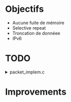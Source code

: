 Objectifs
=================
- Aucune fuite de mémoire
- Selective repeat
- Troncation de donnéee
- IPv6


TODO
=================

<details><summary>packet_implem.c</summary>

- [x] ```pkt_t* pkt_new()```
- [x] ```void pkt_del(pkt_t*)```
- [ ] ```pkt_status_code pkt_decode(const char *data, const size_t len, pkt_t *pkt)```
- [ ] ```pkt_status_code pkt_encode(const pkt_t*, char *buf, size_t *len)```
- [ ] ```const char* pkt_get_payload(const pkt_t*)```
- [ ] ```uint32_t pkt_get_crc2(const pkt_t*)```
- [ ] ```pkt_status_code pkt_set_payload(pkt_t*, const char *data, const uint16_t length)```
- [ ] ```pkt_status_code pkt_set_crc2(pkt_t*, const uint32_t crc2)```
- [ ] ```ssize_t varuint_decode(const uint8_t *data, const size_t len, uint16_t *retval)```
- [ ] ```ssize_t varuint_encode(uint16_t val, uint8_t *data, const size_t len)```
- [ ] ```size_t varuint_len(const uint8_t *data)```
- [ ] ```ssize_t varuint_predict_len(uint16_t val)```
- [ ] ```ssize_t predict_header_length(const pkt_t *pkt)```
  <details><summary>Setters</summary>

  - [x] ```pkt_status_code pkt_set_type     (pkt_t*, const ptypes_t type)```
  - [x] ```pkt_status_code pkt_set_tr       (pkt_t*, const uint8_t tr)```
  - [x] ```pkt_status_code pkt_set_window   (pkt_t*, const uint8_t window)```
  - [x] ```pkt_status_code pkt_set_seqnum   (pkt_t*, const uint8_t seqnum)```
  - [x] ```pkt_status_code pkt_set_length   (pkt_t*, const uint16_t length)```
  - [x] ```pkt_status_code pkt_set_timestamp(pkt_t*, const uint32_t timestamp)```
  - [x] ```pkt_status_code pkt_set_crc1     (pkt_t*, const uint32_t crc1)```
  - [ ] ```pkt_status_code pkt_set_payload(pkt_t*, const char *data, const uint16_t length)```
  - [x] ```pkt_status_code pkt_set_crc2(pkt_t*, const uint32_t crc2)```
  </details>
  <details><summary>Getters</summary>

  - [x] ```ptypes_t pkt_get_type (const pkt_t*)```
  - [x] ```uint8_t  pkt_get_tr (const pkt_t*)```
  - [x] ```uint8_t  pkt_get_window (const pkt_t*)```
  - [x] ```uint8_t  pkt_get_seqnum (const pkt_t*)```
  - [ ] ```uint16_t pkt_get_length (const pkt_t*)```
  - [ ] ```uint32_t pkt_get_timestamp (const pkt_t*)```
  - [ ] ```uint32_t pkt_get_crc1 (const pkt_t*)```
  - [ ] ```const char* pkt_get_payload (const pkt_t*)```
  - [ ] ```uint32_t pkt_get_crc2(const pkt_t*)```
  </details>
</details>

Improvements
=================
